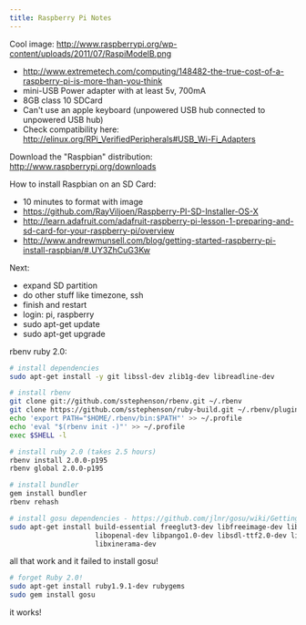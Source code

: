 ```yaml
---
title: Raspberry Pi Notes
---
```

Cool image: http://www.raspberrypi.org/wp-content/uploads/2011/07/RaspiModelB.png

* http://www.extremetech.com/computing/148482-the-true-cost-of-a-raspberry-pi-is-more-than-you-think
* mini-USB Power adapter with at least 5v, 700mA 
* 8GB class 10 SDCard
* Can't use an apple keyboard (unpowered USB hub connected to unpowered USB hub)
* Check compatibility here: http://elinux.org/RPi_VerifiedPeripherals#USB_Wi-Fi_Adapters

Download the "Raspbian" distribution: http://www.raspberrypi.org/downloads

How to install Raspbian on an SD Card:

* 10 minutes to format with image
* https://github.com/RayViljoen/Raspberry-PI-SD-Installer-OS-X
* http://learn.adafruit.com/adafruit-raspberry-pi-lesson-1-preparing-and-sd-card-for-your-raspberry-pi/overview
* http://www.andrewmunsell.com/blog/getting-started-raspberry-pi-install-raspbian/#.UY3ZhCuG3Kw

Next:

* expand SD partition
* do other stuff like timezone, ssh
* finish and restart
* login: pi, raspberry
* sudo apt-get update
* sudo apt-get upgrade

rbenv ruby 2.0:

```bash
# install dependencies
sudo apt-get install -y git libssl-dev zlib1g-dev libreadline-dev

# install rbenv
git clone git://github.com/sstephenson/rbenv.git ~/.rbenv
git clone https://github.com/sstephenson/ruby-build.git ~/.rbenv/plugins/ruby-build
echo 'export PATH="$HOME/.rbenv/bin:$PATH"' >> ~/.profile
echo 'eval "$(rbenv init -)"' >> ~/.profile
exec $SHELL -l

# install ruby 2.0 (takes 2.5 hours)
rbenv install 2.0.0-p195
rbenv global 2.0.0-p195

# install bundler
gem install bundler
rbenv rehash

# install gosu dependencies - https://github.com/jlnr/gosu/wiki/Getting-Started-on-Linux
sudo apt-get install build-essential freeglut3-dev libfreeimage-dev libgl1-mesa-dev \
                     libopenal-dev libpango1.0-dev libsdl-ttf2.0-dev libsndfile-dev \
                     libxinerama-dev
```

all that work and it failed to install gosu!

```bash
# forget Ruby 2.0!
sudo apt-get install ruby1.9.1-dev rubygems
sudo gem install gosu
```

it works!
